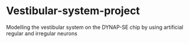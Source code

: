 # Vestibular-system-project
Modelling the vestibular system on the DYNAP-SE chip by using artificial regular and irregular neurons
